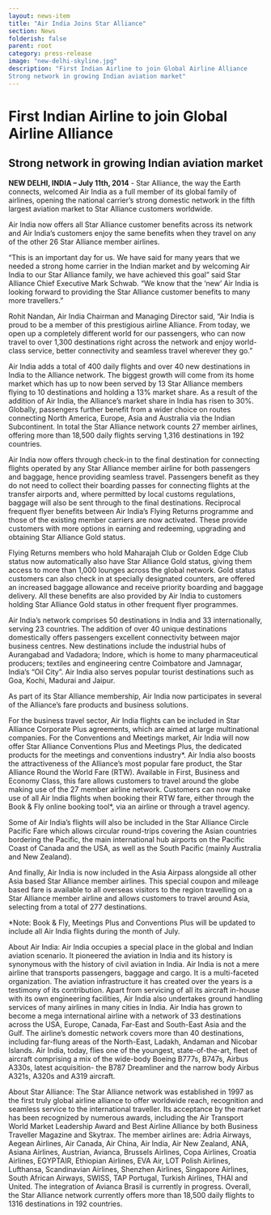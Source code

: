 ```yaml
---
layout: news-item
title: "Air India Joins Star Alliance"
section: News
folderish: false
parent: root
category: press-release
image: "new-delhi-skyline.jpg"
description: "First Indian Airline to join Global Airline Alliance
Strong network in growing Indian aviation market"
---
```


# First Indian Airline to join Global Airline Alliance

## Strong network in growing Indian aviation market

**NEW DELHI, INDIA – July 11th, 2014** - Star Alliance, the way the Earth connects, welcomed Air India as a full member of its global family of airlines, opening the national carrier’s strong domestic network in the fifth largest aviation market to Star Alliance customers worldwide.

Air India now offers all Star Alliance customer benefits across its network and Air India’s customers enjoy the same benefits when they travel on any of the other 26 Star Alliance member airlines.

“This is an important day for us. We have said for many years that we needed a strong home carrier in the Indian market and by welcoming Air India to our Star Alliance family, we have achieved this goal” said Star Alliance Chief Executive Mark Schwab. “We know that the ‘new’ Air India is looking forward to providing the Star Alliance customer benefits to many more travellers.”

Rohit Nandan, Air India Chairman and Managing Director said, “Air India is proud to be a member of this prestigious airline Alliance. From today, we open up a completely different world for our passengers, who can now travel to over 1,300 destinations right across the network and enjoy world-class service, better connectivity and seamless travel wherever they go.”

Air India adds a total of 400 daily flights and over 40 new destinations in India to the Alliance network. The biggest growth will come from its home market which has up to now been served by 13 Star Alliance members flying to 10 destinations and holding a 13% market share. As a result of the addition of Air India, the Alliance’s market share in India has risen to 30%. Globally, passengers further benefit from a wider choice on routes connecting North America, Europe, Asia and Australia via the Indian Subcontinent. In total the Star Alliance network counts 27 member airlines, offering more than 18,500 daily flights serving 1,316 destinations in 192 countries.

Air India now offers through check-in to the final destination for connecting flights operated by any Star Alliance member airline for both passengers and baggage, hence providing seamless travel. Passengers benefit as they do not need to collect their boarding passes for connecting flights at the transfer airports and, where permitted by local customs regulations, baggage will also be sent through to the final destinations.
Reciprocal frequent flyer benefits between Air India’s Flying Returns programme and those of the existing member carriers are now activated. These provide customers with more options in earning and redeeming, upgrading and obtaining Star Alliance Gold status.

Flying Returns members who hold Maharajah Club or Golden Edge Club status now automatically also have Star Alliance Gold status, giving them access to more than 1,000 lounges across the global network. Gold status customers can also check in at specially designated counters, are offered an increased baggage allowance and receive priority boarding and baggage delivery. All these benefits are also provided by Air India to customers holding Star Alliance Gold status in other frequent flyer programmes.

Air India’s network comprises 50 destinations in India and 33 internationally, serving 23 countries. The addition of over 40 unique destinations domestically offers passengers excellent connectivity between major business centres. New destinations include the industrial hubs of Aurangabad and Vadadora; Indore, which is home to many pharmaceutical producers; textiles and engineering centre Coimbatore and Jamnagar, India’s “Oil City”. Air India also serves popular tourist destinations such as Goa, Kochi, Madurai and Jaipur.

As part of its Star Alliance membership, Air India now participates in several of the Alliance’s fare products and business solutions.

For the business travel sector, Air India flights can be included in Star Alliance Corporate Plus agreements, which are aimed at large multinational companies. For the Conventions and Meetings market, Air India will now offer Star Alliance Conventions Plus and Meetings Plus, the dedicated products for the meetings and conventions industry*.
Air India also boosts the attractiveness of the Alliance’s most popular fare product, the Star Alliance Round the World Fare (RTW). Available in First, Business and Economy Class, this fare allows customers to travel around the globe making use of the 27 member airline network. Customers can now make use of all Air India flights when booking their RTW fare, either through the Book & Fly online booking tool*, via an airline or through a travel agency.

Some of Air India’s flights will also be included in the Star Alliance Circle Pacific Fare which allows circular round-trips covering the Asian countries bordering the Pacific, the main international hub airports on the Pacific Coast of Canada and the USA, as well as the South Pacific (mainly Australia and New Zealand).

And finally, Air India is now included in the Asia Airpass alongside all other Asia based Star Alliance member airlines. This special coupon and mileage based fare is available to all overseas visitors to the region travelling on a Star Alliance member airline and allows customers to travel around Asia, selecting from a total of 277 destinations.

*Note: Book & Fly, Meetings Plus and Conventions Plus will be updated to include all Air India flights during the month of July.

About Air India:
Air India occupies a special place in the global and Indian aviation scenario. It pioneered the aviation in India and its history is synonymous with the history of civil aviation in India. Air India is not a mere airline that transports passengers, baggage and cargo. It is a multi-faceted organization. The aviation infrastructure it has created over the years is a testimony of its contribution. Apart from servicing of all its aircraft in-house with its own engineering facilities, Air India also undertakes ground handling services of many airlines in many cities in India.
Air India has grown to become a mega international airline with a network of 33 destinations across the USA, Europe, Canada, Far-East and South-East Asia and the Gulf. The airline’s domestic network covers more than 40 destinations, including far-flung areas of the North-East, Ladakh, Andaman and Nicobar Islands. Air India, today, flies one of the youngest, state-of-the-art, fleet of aircraft comprising a mix of the wide-body Boeing B777s, B747s, Airbus A330s, latest acquisition- the B787 Dreamliner and the narrow body Airbus A321s, A320s and A319 aircraft.

About Star Alliance:
The Star Alliance network was established in 1997 as the first truly global airline alliance to offer worldwide reach, recognition and seamless service to the international traveller. Its acceptance by the market has been recognized by numerous awards, including the Air Transport World Market Leadership Award and Best Airline Alliance by both Business Traveller Magazine and Skytrax. The member airlines are: Adria Airways, Aegean Airlines, Air Canada, Air China, Air India, Air New Zealand, ANA, Asiana Airlines, Austrian, Avianca, Brussels Airlines, Copa Airlines, Croatia Airlines, EGYPTAIR, Ethiopian Airlines, EVA Air, LOT Polish Airlines, Lufthansa, Scandinavian Airlines, Shenzhen Airlines, Singapore Airlines, South African Airways, SWISS, TAP Portugal, Turkish Airlines, THAI and United. The integration of Avianca Brasil is currently in progress. Overall, the Star Alliance network currently offers more than 18,500 daily flights to 1316 destinations in 192 countries.